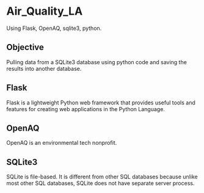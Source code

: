 # Air_Quality_LA

Using Flask, OpenAQ, sqlite3, python.


## Objective

Pulling data from a SQLite3 database using python code and saving the results into another database. 

## Flask

Flask is a lightweight Python web framework that provides useful tools and features for creating web applications in the Python Language.

## OpenAQ

OpenAQ is an environmental tech nonprofit.

## SQLite3

SQLite is file-based. It is different from other SQL databases because unlike most other SQL databases, SQLite does not have separate server process. 
